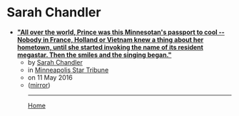 # Sarah Chandler

 - [**"All over the world, Prince was this Minnesotan's passport to cool -- Nobody in France, Holland or Vietnam knew a thing about her hometown, until she started invoking the name of its resident megastar. Then the smiles and the singing began."**](https://www.startribune.com/all-over-the-world-prince-was-this-minnesotan-s-passport-to-cool/378952801/)<ul><li>by [Sarah Chandler](../../authors/sarah-chandler/index.md)</li><li>in [Minneapolis Star Tribune](https://www.startribune.com/)</li><li>on 11 May 2016</li><li>([mirror](https://web.archive.org/web/*/https://www.startribune.com/all-over-the-world-prince-was-this-minnesotan-s-passport-to-cool/378952801/))</li><ul>

----

[Home](../index.md)
